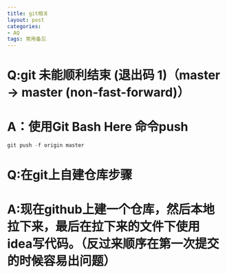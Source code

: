 ```yaml
---
title: git相关
layout: post
categories:
- AQ
tags: 常用备忘
---
```

# Q:git 未能顺利结束 (退出码 1)（master -> master (non-fast-forward)）

# A：使用Git Bash Here 命令push
```cpp
git push -f origin master
```

# Q:在git上自建仓库步骤

# A:现在github上建一个仓库，然后本地拉下来，最后在拉下来的文件下使用idea写代码。（反过来顺序在第一次提交的时候容易出问题）


  

